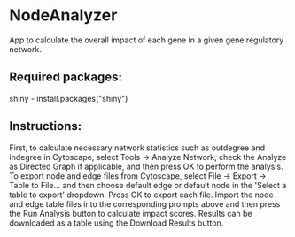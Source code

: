 # NodeAnalyzer
App to calculate the overall impact of each gene in a given gene regulatory network.

## Required packages:
shiny - install.packages("shiny")

## Instructions:
First, to calculate necessary network statistics such as outdegree and indegree in Cytoscape, select Tools -> Analyze Network, check the Analyze as Directed Graph if applicable, and then press OK to perform the analysis. To export node and edge files from Cytoscape, select File -> Export -> Table to File... and then choose default edge or default node in the 'Select a table to export' dropdown. Press OK to export each file. Import the node and edge table files into the corresponding prompts above and then press the Run Analysis button to calculate impact scores. Results can be downloaded as a table using the Download Results button.
